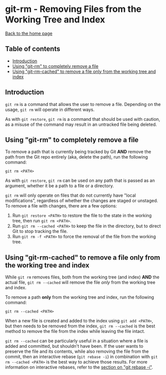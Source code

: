 # git-rm - Removing Files from the Working Tree and Index

[Back to the home page](../README.md)

## Table of contents

- [Introduction](#introduction)
- [Using "git-rm" to completely remove a file](#Using-git-rm-to-completely-remove-a-file)
- [Using "git-rm-cached" to remove a file only from the working tree and index](#Using-git-rm-cached-to-remove-a-file-only-from-the-working-tree-and-index)

## Introduction

`git rm` is a command that allows the user to remove a file. Depending on the usage, `git rm` will operate in different ways.

As with `git restore`, `git rm` is a command that should be used with caution, as a misuse of the command may result in an untracked file being deleted.

## Using "git-rm" to completely remove a file

To remove a path that is currently being tracked by Git **AND** remove the path from the Git repo entirely (aka, delete the path), run the following command:

```
git rm <PATH>
```

As with `git restore`, `git rm` can be used on any path that is passed as an argument, whether it be a path to a file or a directory.

`git rm` will only operate on files that do not currently have "local modifications", regardless of whether the changes are staged or unstaged. To remove a file with changes, there are a few options:

1. Run `git restore <PATH>` to restore the file to the state in the working tree, then run `git rm <PATH>`.
1. Run `git rm --cached <PATH>` to keep the file in the directory, but to direct Git to stop tracking the file.
1. Run `git rm -f <PATH>` to force the removal of the file from the working tree.

## Using "git-rm-cached" to remove a file only from the working tree and index

While `git rm` removes files, both from the working tree (and index) **AND** the actual file, `git rm --cached` will remove the file *only* from the working tree and index.

To remove a path **only** from the working tree and index, run the following command:

```
git rm --cached <PATH>
```

When a new file is created and added to the index using `git add <PATH>`, but then needs to be removed from the index, `git rm --cached` is the best method to remove the file from the index while leaving the file intact.

`git rm --cached` can be particularly useful in a situation where a file is added and committed, but shouldn't have been. If the user wants to preserve the file and its contents, while also removing the file from the commit, then an interactive rebase (`git rebase -i`) in combination with `git rm --cached <PATH>` is the best way to achieve those results. For more information on interactive rebases, refer to the [section on "git rebase -i"](interactive-rebase.md#Editing-the-contents-of-a-commit).
